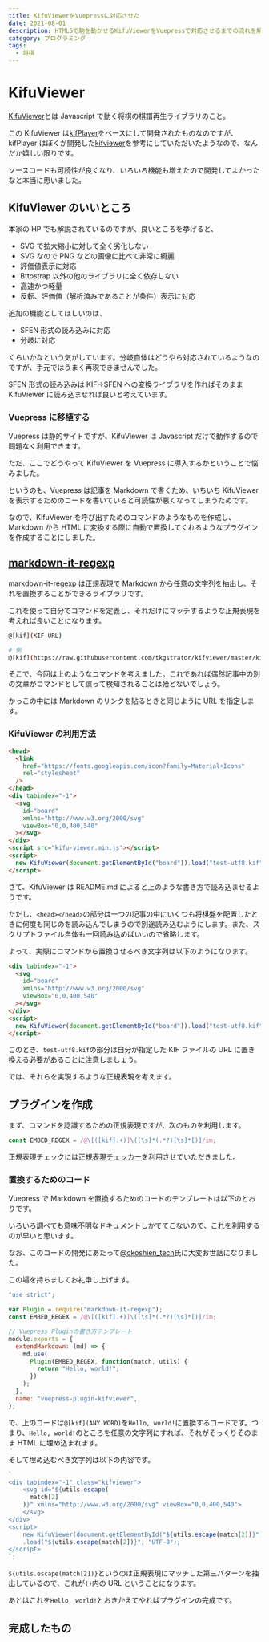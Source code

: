 ```yaml
---
title: KifuViewerをVuepressに対応させた
date: 2021-08-01
description: HTML5で駒を動かせるKifuViewerをVuepressで対応させるまでの流れを解説
category: プログラミング
tags:
  - 将棋
---
```


# KifuViewer

[KifuViewer](https://marmooo.github.io/kifu-viewer/)とは Javascript で動く将棋の棋譜再生ライブラリのこと。

この KifuViewer は[kifPlayer](https://shogi-study.com/%E3%83%96%E3%83%A9%E3%82%A6%E3%82%B6%E6%A3%8B%E8%AD%9C%E5%86%8D%E7%94%9F%E3%83%84%E3%83%BC%E3%83%AB%E3%80%8Ckifplayer%E3%80%8D/)をベースにして開発されたものなのですが、kifPlayer はぼくが開発した[kifviewer](https://github.com/tkgstrator/kifviewer)を参考にしていただいたようなので、なんだか嬉しい限りです。

ソースコードも可読性が良くなり、いろいろ機能も増えたので開発してよかったなと本当に思いました。

## KifuViewer のいいところ

本家の HP でも解説されているのですが、良いところを挙げると、

- SVG で拡大縮小に対して全く劣化しない
- SVG なので PNG などの画像に比べて非常に綺麗
- 評価値表示に対応
- Bttostrap 以外の他のライブラリに全く依存しない
- 高速かつ軽量
- 反転、評価値（解析済みであることが条件）表示に対応

追加の機能としてほしいのは、

- SFEN 形式の読み込みに対応
- 分岐に対応

くらいかなという気がしています。分岐自体はどうやら対応されているようなのですが、手元ではうまく再現できませんでした。

SFEN 形式の読み込みは KIF→SFEN への変換ライブラリを作ればそのまま KifuViewer に読み込ませれば良いと考えています。

### Vuepress に移植する

Vuepress は静的サイトですが、KifuViewer は Javascript だけで動作するので問題なく利用できます。

ただ、ここでどうやって KifuViewer を Vuepress に導入するかということで悩みました。

というのも、Vuepress は記事を Markdown で書くため、いちいち KifuViewer を表示するためのコードを書いていると可読性が悪くなってしまうためです。

なので、KifuViewer を呼び出すためのコマンドのようなものを作成し、Markdown から HTML に変換する際に自動で置換してくれるようなプラグインを作成することにしました。

## [markdown-it-regexp](https://github.com/rlidwka/markdown-it-regexp)

markdown-it-regexp は正規表現で Markdown から任意の文字列を抽出し、それを置換することができるライブラリです。

これを使って自分でコマンドを定義し、それだけにマッチするような正規表現を考えれば良いことになります。

```sh
@[kif](KIF URL)

# 例
@[kif](https://raw.githubusercontent.com/tkgstrator/kifviewer/master/kif/ryu3001.kif)
```

そこで、今回は上のようなコマンドを考えました。これであれば偶然記事中の別の文章がコマンドとして誤って検知されることは殆どないでしょう。

かっこの中には Markdown のリンクを貼るときと同じように URL を指定します。

### KifuViewer の利用方法

```html
<head>
  <link
    href="https://fonts.googleapis.com/icon?family=Material+Icons"
    rel="stylesheet"
  />
</head>
<div tabindex="-1">
  <svg
    id="board"
    xmlns="http://www.w3.org/2000/svg"
    viewBox="0,0,400,540"
  ></svg>
</div>
<script src="kifu-viewer.min.js"></script>
<script>
  new KifuViewer(document.getElementById("board")).load("test-utf8.kif");
</script>
```

さて、KifuViewer は README.md によると上のような書き方で読み込ませるようです。

ただし、`<head></head>`の部分は一つの記事の中にいくつも将棋盤を配置したときに何度も同じのを読み込んでしまうので別途読み込むようにします。また、スクリプトファイル自体も一回読み込めばいいので省略します。

よって、実際にコマンドから置換させるべき文字列は以下のようになります。

```html
<div tabindex="-1">
  <svg
    id="board"
    xmlns="http://www.w3.org/2000/svg"
    viewBox="0,0,400,540"
  ></svg>
</div>
<script>
  new KifuViewer(document.getElementById("board")).load("test-utf8.kif");
</script>
```

このとき、`test-utf8.kif`の部分は自分が指定した KIF ファイルの URL に置き換える必要があることに注意しましょう。

では、それらを実現するような正規表現を考えます。

## プラグインを作成

まず、コマンドを認識するための正規表現ですが、次のものを利用します。

```js
const EMBED_REGEX = /@\[([kif].+)]\([\s]*(.*?)[\s]*[)]/im;
```

正規表現チェックには[正規表現チェッカー](https://www-creators.com/tool/regex-checker)を利用させていただきました。

### 置換するためのコード

Vuepress で Markdown を置換するためのコードのテンプレートは以下のとおりです。

いろいろ調べても意味不明なドキュメントしかでてこないので、これを利用するのが早いと思います。

なお、このコードの開発にあたって[@ckoshien_tech](https://twitter.com/ckoshien_tech)氏に大変お世話になりました。

この場を持ちましてお礼申し上げます。

```js
"use strict";

var Plugin = require("markdown-it-regexp");
const EMBED_REGEX = /@\[([kif].+)]\([\s]*(.*?)[\s]*[)]/im;

// Vuepress Pluginの書き方テンプレート
module.exports = {
  extendMarkdown: (md) => {
    md.use(
      Plugin(EMBED_REGEX, function(match, utils) {
        return "Hello, world!";
      })
    );
  },
  name: "vuepress-plugin-kifviewer",
};
```

で、上のコードは`@[kif](ANY WORD)`を`Hello, world!`に置換するコードです。つまり、`Hello, world!`のところを任意の文字列にすれば、それがそっくりそのまま HTML に埋め込まれます。

そして埋め込むべき文字列は以下の内容です。

```js
`
<div tabindex="-1" class="kifviewer">
    <svg id="${utils.escape(
      match[2]
    )}" xmlns="http://www.w3.org/2000/svg" viewBox="0,0,400,540">
    </svg>
</div>
<script>
    new KifuViewer(document.getElementById("${utils.escape(match[2])}"))
    .load("${utils.escape(match[2])}", "UTF-8");
</script>
`;
```

`${utils.escape(match[2])}`というのは正規表現にマッチした第三パターンを抽出しているので、これが`()`内の URL ということになります。

あとはこれを`Hello, world!`とおきかえてやればプラグインの完成です。

## 完成したもの

###

